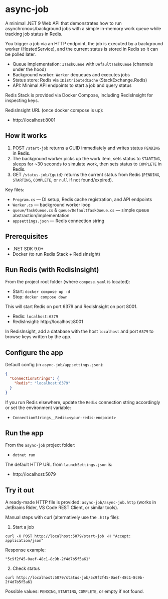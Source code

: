 ﻿# async-job

A minimal .NET 9 Web API that demonstrates how to run asynchronous/background jobs with a simple in-memory work queue while tracking job status in Redis.

You trigger a job via an HTTP endpoint, the job is executed by a background worker (HostedService), and the current status is stored in Redis so it can be polled later.

- Queue implementation: `ITaskQueue` with `DefaultTaskQueue` (channels under the hood)
- Background worker: `Worker` dequeues and executes jobs
- Status store: Redis via `IDistributedCache` (StackExchange.Redis)
- API: Minimal API endpoints to start a job and query status

Redis Stack is provided via Docker Compose, including RedisInsight for inspecting keys.

RedisInsight URL (once docker compose is up):
- http://localhost:8001

## How it works
1. POST `/start-job` returns a GUID immediately and writes status `PENDING` in Redis.
2. The background worker picks up the work item, sets status to `STARTING`, sleeps for ~30 seconds to simulate work, then sets status to `COMPLETE` in Redis.
3. GET `/status-job/{guid}` returns the current status from Redis (`PENDING`, `STARTING`, `COMPLETE`, or `null` if not found/expired).

Key files:
- `Program.cs` — DI setup, Redis cache registration, and API endpoints
- `Worker.cs` — background worker loop
- `queue/TaskQueue.cs` & `queue/DefaultTaskQueue.cs` — simple queue abstraction/implementation
- `appsettings.json` — Redis connection string

## Prerequisites
- .NET SDK 9.0+
- Docker (to run Redis Stack + RedisInsight)

## Run Redis (with RedisInsight)
From the project root folder (where `compose.yaml` is located):

- Start: `docker compose up -d`
- Stop: `docker compose down`

This will start Redis on port 6379 and RedisInsight on port 8001.
- Redis: `localhost:6379`
- RedisInsight: http://localhost:8001

In RedisInsight, add a database with the host `localhost` and port `6379` to browse keys written by the app.

## Configure the app
Default config (in `async-job/appsettings.json`):

```json
{
  "ConnectionStrings": {
    "Redis": "localhost:6379"
  }
}
```

If you run Redis elsewhere, update the `Redis` connection string accordingly or set the environment variable:
- `ConnectionStrings__Redis=<your-redis-endpoint>`

## Run the app
From the `async-job` project folder:

- `dotnet run`

The default HTTP URL from `launchSettings.json` is:
- http://localhost:5079

## Try it out
A ready-made HTTP file is provided: `async-job/async-job.http` (works in JetBrains Rider, VS Code REST Client, or similar tools).

Manual steps with curl (alternatively use the `.http` file):

1) Start a job
```
curl -X POST http://localhost:5079/start-job -H "Accept: application/json"
```
Response example:
```
"5c9f2f45-0aef-48c1-8c9b-2f4d7b5f5a61"
```

2) Check status
```
curl http://localhost:5079/status-job/5c9f2f45-0aef-48c1-8c9b-2f4d7b5f5a61
```
Possible values: `PENDING`, `STARTING`, `COMPLETE`, or empty if not found.